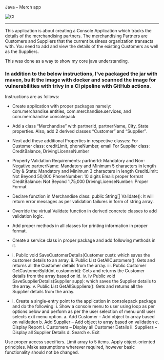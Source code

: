 Java – Merch app

![CI](https://github.com/samdroberts87/Java-merch-application/actions/workflows/CI.yml/badge.svg)

------------------------------------------------------------------------------------------------------------------------------------
This application is about creating a Console Application which tracks the
details of the merchandising partners. The merchandising Partners are
Customers and Suppliers that the current business organization transacts
with. You need to add and view the details of the existing Customers as well
as the Suppliers.

This was done as a way to show my core java understanding.

### In addition to the below instructions, I've packaged the jar with maven, built the image with docker and scanned the image for vulnerabilities with trivy in a CI pipeline with GitHub actions.

Instructions are as follows:

- Create application with proper packages namely:
  com.merchandise.entities, com.merchandise.services, and
  com.merchandise.consolepack

- Add a class “Merchandise” with partnerId, partnerName, City, State
  properties. Also, add 2 derived classes “Customer” and “Supplier”.

- Next add these additional Properties in respective classes:
  For Customer class: creditLimit, phoneNumber, email
  For Supplier class: CreditBalance, DrivingLicenseNumber

- Property Validation Requirements:
  partnerId: Mandatory and Non-Negative
  partnerName: Mandatory and Minimum 5 characters in length
  City & State: Mandatory and Minimum 3 characters in length
  CreditLimit: Not Beyond 50,000
  PhoneNumber: 10 digits
  Email: proper format
  CreditBalance: Not Beyond 1,75,000
  DrivingLicenseNumber: Proper Format

- Declare function in Merchandise class:
  public String[] Validate(): It will return error messages as per validation
  failures in form of string array.
- Override the virtual Validate function in derived concrete classes to add
  validation logic.
- Add proper methods in all classes for printing information in proper format.
- Create a service class in proper package and add following methods in it.

- i. Public void SaveCustomerDetails(Customer cust): which saves the
  customer details to an array.
  ii. Public List<Customer> GetAllCustomers(): Gets and returns all the
  Customer details from the array.
  iii. Public Customer GetCustomerById(int customerid): Gets and returns the
  Customer details from the array based on id.
  iv. Iv Public void SaveSupplierDetails(Supplier supp): which saves the
  Supplier details to the array.
  v. Public List<Supplier> GetAllSuppliers(): Gets and returns all the Supplier
  details from the array.

- i. Create a single-entry point to the application in consolepack package and do
  the following:
  i. Show a console menu to user using loop as per options below and
  perform as per the user selection of menu until user selects exit menu
  option.
  a. Add Customer – Add object to array based on validation
  b. Add Supplier – Add object to array based on validation
  c. Display Report
  i. Customers – Display all Customer Details
  ii. Suppliers – Display all Supplier Details
  d. Search
  e. Exit

Use proper access specifiers.
Limit array to 5 items.
Apply object-oriented principles.
Make assumptions wherever required, however basic functionality should
not be changed.
